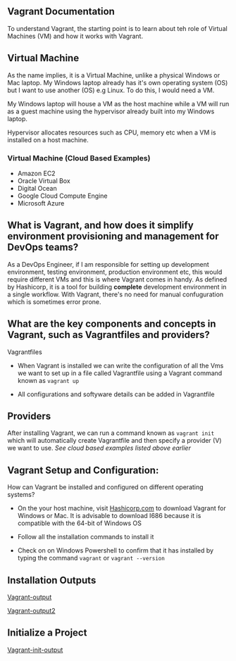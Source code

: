 ## Vagrant Documentation

To understand Vagrant, the starting point is to learn about teh role of Virtual Machines (VM) and how it works with Vagrant.

## Virtual Machine

As the name implies, it is a Virtual Machine, unlike a physical Windows or Mac laptop. My Windows laptop already has it's own operating system (OS) but I want to use another (OS) e.g Linux. To do this, I would need a VM. 

My Windows laptop will house a VM as the host machine while a VM will run as a guest machine using the hypervisor already built into my Windows laptop.  

Hypervisor allocates resources such as CPU, memory etc when a VM is installed on a host machine.

### Virtual Machine (Cloud Based Examples)

- Amazon EC2 
- Oracle Virtual Box
- Digital Ocean
- Google Cloud Compute Engine
- Microsoft Azure

## What is Vagrant, and how does it simplify environment provisioning and management for DevOps teams?

As a DevOps Engineer, if I am responsible for setting up development environment, testing environment, production environment etc, this would require different VMs and this is where Vagrant comes in handy. As defined by Hashicorp, it is a tool for building **complete** development environment in a single workflow. With Vagrant, there's no need for manual confuguration which is sometimes error prone.

## What are the key components and concepts in Vagrant, such as Vagrantfiles and providers?

Vagrantfiles
- When Vagrant is installed we can write the configuration of all the Vms we want to set up in a file called Vagrantfile using a Vagrant command known as `vagrant up`

- All configurations and softyware details can be added in Vagrantfile

## Providers
After installing Vagrant, we can run a command known as `vagrant init` which will automatically create Vagrantfile and then specify a provider (V) we want to use. *See cloud based examples listed above earlier*

## Vagrant Setup and Configuration:
How can Vagrant be installed and configured on different operating systems?

- On the your host machine, visit [Hashicorp.com](https://developer.hashicorp.com/vagrant/downloads) to download Vagrant for Windows or Mac. It is advisable to download I686 because it is compatible with the 64-bit of Windows OS

- Follow all the installation commands to install it 

- Check on on Windows Powershell to confirm that it has installed by typing the command `vagrant` or `vagrant --version` 

## Installation Outputs

[Vagrant-output](./Images/Vagrant-output.png)

[Vagrant-output2](./Images/Vagrant-output2.png)

## Initialize a Project

[Vagrant-init-output](./Images/Vagrant-init-output.png)
